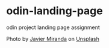 # odin-landing-page
odin project landing page assignment

Photo by <a href="https://unsplash.com/@nuvaproductions?utm_source=unsplash&utm_medium=referral&utm_content=creditCopyText">Javier Miranda</a> on <a href="https://unsplash.com/images?utm_source=unsplash&utm_medium=referral&utm_content=creditCopyText">Unsplash</a>
  
